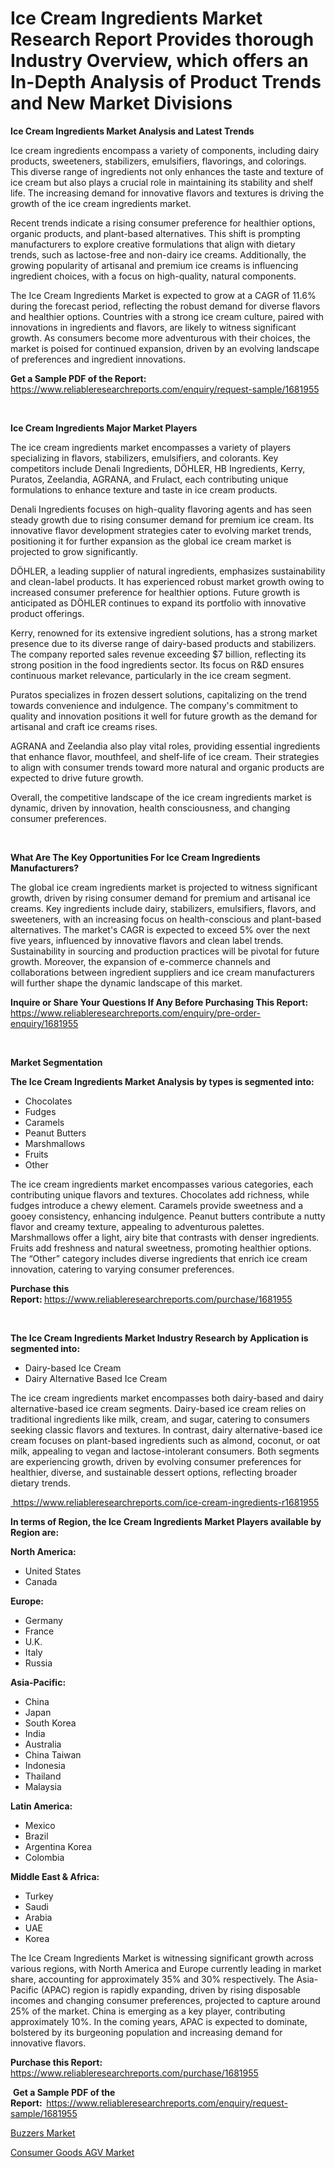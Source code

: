 <p><h1>Ice Cream Ingredients Market Research Report Provides thorough Industry Overview, which offers an In-Depth Analysis of Product Trends and New Market Divisions</h1></p><p><strong>Ice Cream Ingredients Market Analysis and Latest Trends</strong></p>
<p><p>Ice cream ingredients encompass a variety of components, including dairy products, sweeteners, stabilizers, emulsifiers, flavorings, and colorings. This diverse range of ingredients not only enhances the taste and texture of ice cream but also plays a crucial role in maintaining its stability and shelf life. The increasing demand for innovative flavors and textures is driving the growth of the ice cream ingredients market.</p><p>Recent trends indicate a rising consumer preference for healthier options, organic products, and plant-based alternatives. This shift is prompting manufacturers to explore creative formulations that align with dietary trends, such as lactose-free and non-dairy ice creams. Additionally, the growing popularity of artisanal and premium ice creams is influencing ingredient choices, with a focus on high-quality, natural components.</p><p>The Ice Cream Ingredients Market is expected to grow at a CAGR of 11.6% during the forecast period, reflecting the robust demand for diverse flavors and healthier options. Countries with a strong ice cream culture, paired with innovations in ingredients and flavors, are likely to witness significant growth. As consumers become more adventurous with their choices, the market is poised for continued expansion, driven by an evolving landscape of preferences and ingredient innovations.</p></p>
<p><strong>Get a Sample PDF of the Report:&nbsp;</strong> <a href="https://www.reliableresearchreports.com/enquiry/request-sample/1681955?utm_campaign=31&utm_medium=2&utm_source=Github&utm_content=ia&utm_term=27122024&utm_id=ice-cream-ingredients">https://www.reliableresearchreports.com/enquiry/request-sample/1681955</a></p>
<p>&nbsp;</p>
<p><strong>Ice Cream Ingredients Major Market Players</strong></p>
<p><p>The ice cream ingredients market encompasses a variety of players specializing in flavors, stabilizers, emulsifiers, and colorants. Key competitors include Denali Ingredients, DÖHLER, HB Ingredients, Kerry, Puratos, Zeelandia, AGRANA, and Frulact, each contributing unique formulations to enhance texture and taste in ice cream products.</p><p>Denali Ingredients focuses on high-quality flavoring agents and has seen steady growth due to rising consumer demand for premium ice cream. Its innovative flavor development strategies cater to evolving market trends, positioning it for further expansion as the global ice cream market is projected to grow significantly.</p><p>DÖHLER, a leading supplier of natural ingredients, emphasizes sustainability and clean-label products. It has experienced robust market growth owing to increased consumer preference for healthier options. Future growth is anticipated as DÖHLER continues to expand its portfolio with innovative product offerings.</p><p>Kerry, renowned for its extensive ingredient solutions, has a strong market presence due to its diverse range of dairy-based products and stabilizers. The company reported sales revenue exceeding $7 billion, reflecting its strong position in the food ingredients sector. Its focus on R&D ensures continuous market relevance, particularly in the ice cream segment.</p><p>Puratos specializes in frozen dessert solutions, capitalizing on the trend towards convenience and indulgence. The company's commitment to quality and innovation positions it well for future growth as the demand for artisanal and craft ice creams rises.</p><p>AGRANA and Zeelandia also play vital roles, providing essential ingredients that enhance flavor, mouthfeel, and shelf-life of ice cream. Their strategies to align with consumer trends toward more natural and organic products are expected to drive future growth.</p><p>Overall, the competitive landscape of the ice cream ingredients market is dynamic, driven by innovation, health consciousness, and changing consumer preferences.</p></p>
<p>&nbsp;</p>
<p><strong>What Are The Key Opportunities For Ice Cream Ingredients Manufacturers?</strong></p>
<p><p>The global ice cream ingredients market is projected to witness significant growth, driven by rising consumer demand for premium and artisanal ice creams. Key ingredients include dairy, stabilizers, emulsifiers, flavors, and sweeteners, with an increasing focus on health-conscious and plant-based alternatives. The market's CAGR is expected to exceed 5% over the next five years, influenced by innovative flavors and clean label trends. Sustainability in sourcing and production practices will be pivotal for future growth. Moreover, the expansion of e-commerce channels and collaborations between ingredient suppliers and ice cream manufacturers will further shape the dynamic landscape of this market.</p></p>
<p><strong>Inquire or Share Your Questions If Any Before Purchasing This Report:</strong> <a href="https://www.reliableresearchreports.com/enquiry/pre-order-enquiry/1681955?utm_campaign=31&utm_medium=2&utm_source=Github&utm_content=ia&utm_term=27122024&utm_id=ice-cream-ingredients">https://www.reliableresearchreports.com/enquiry/pre-order-enquiry/1681955</a></p>
<p>&nbsp;</p>
<p><strong>Market Segmentation</strong></p>
<p><strong>The Ice Cream Ingredients Market Analysis by types is segmented into:</strong></p>
<p><ul><li>Chocolates</li><li>Fudges</li><li>Caramels</li><li>Peanut Butters</li><li>Marshmallows</li><li>Fruits</li><li>Other</li></ul></p>
<p><p>The ice cream ingredients market encompasses various categories, each contributing unique flavors and textures. Chocolates add richness, while fudges introduce a chewy element. Caramels provide sweetness and a gooey consistency, enhancing indulgence. Peanut butters contribute a nutty flavor and creamy texture, appealing to adventurous palettes. Marshmallows offer a light, airy bite that contrasts with denser ingredients. Fruits add freshness and natural sweetness, promoting healthier options. The “Other” category includes diverse ingredients that enrich ice cream innovation, catering to varying consumer preferences.</p></p>
<p><strong>Purchase this Report:&nbsp;</strong><a href="https://www.reliableresearchreports.com/purchase/1681955?utm_campaign=31&utm_medium=2&utm_source=Github&utm_content=ia&utm_term=27122024&utm_id=ice-cream-ingredients">https://www.reliableresearchreports.com/purchase/1681955</a></p>
<p>&nbsp;</p>
<p><strong>The Ice Cream Ingredients Market Industry Research by Application is segmented into:</strong></p>
<p><ul><li>Dairy-based Ice Cream</li><li>Dairy Alternative Based Ice Cream</li></ul></p>
<p><p>The ice cream ingredients market encompasses both dairy-based and dairy alternative-based ice cream segments. Dairy-based ice cream relies on traditional ingredients like milk, cream, and sugar, catering to consumers seeking classic flavors and textures. In contrast, dairy alternative-based ice cream focuses on plant-based ingredients such as almond, coconut, or oat milk, appealing to vegan and lactose-intolerant consumers. Both segments are experiencing growth, driven by evolving consumer preferences for healthier, diverse, and sustainable dessert options, reflecting broader dietary trends.</p></p>
<p><a href="https://www.reliableresearchreports.com/ice-cream-ingredients-r1681955?utm_campaign=31&utm_medium=2&utm_source=Github&utm_content=ia&utm_term=27122024&utm_id=ice-cream-ingredients">&nbsp;https://www.reliableresearchreports.com/ice-cream-ingredients-r1681955</a></p>
<p><strong>In terms of Region, the Ice Cream Ingredients Market Players available by Region are:</strong></p>
<p>
    <p> <strong> North America: </strong>
        <ul>
            <li>United States</li>
            <li>Canada</li>
        </ul>
        </p> 
    <p> <strong> Europe: </strong>
        <ul>
            <li>Germany</li>
            <li>France</li>
            <li>U.K.</li>
            <li>Italy</li>
            <li>Russia</li>
        </ul>
        </p> 
    <p> <strong> Asia-Pacific: </strong>
        <ul>
            <li>China</li>
            <li>Japan</li>
            <li>South Korea</li>
            <li>India</li>
            <li>Australia</li>
            <li>China Taiwan</li>
            <li>Indonesia</li>
            <li>Thailand</li>
            <li>Malaysia</li>
        </ul>
        </p> 
    <p> <strong> Latin America: </strong>
        <ul>
            <li>Mexico</li>
            <li>Brazil</li>
            <li>Argentina Korea</li>
            <li>Colombia</li>
        </ul>
        </p> 
    <p> <strong> Middle East & Africa: </strong>
        <ul>
            <li>Turkey</li>
            <li>Saudi</li>
            <li>Arabia</li>
            <li>UAE</li>
            <li>Korea</li>
        </ul>
    </p>
    </p>
<p><p>The Ice Cream Ingredients Market is witnessing significant growth across various regions, with North America and Europe currently leading in market share, accounting for approximately 35% and 30% respectively. The Asia-Pacific (APAC) region is rapidly expanding, driven by rising disposable incomes and changing consumer preferences, projected to capture around 25% of the market. China is emerging as a key player, contributing approximately 10%. In the coming years, APAC is expected to dominate, bolstered by its burgeoning population and increasing demand for innovative flavors.</p></p>
<p><strong>Purchase this Report: </strong><a href="https://www.reliableresearchreports.com/purchase/1681955?utm_campaign=31&utm_medium=2&utm_source=Github&utm_content=ia&utm_term=27122024&utm_id=ice-cream-ingredients">https://www.reliableresearchreports.com/purchase/1681955</a></p>
<p>&nbsp;<strong>Get a Sample PDF of the Report:&nbsp;&nbsp;</strong><a href="https://www.reliableresearchreports.com/enquiry/request-sample/1681955?utm_campaign=31&utm_medium=2&utm_source=Github&utm_content=ia&utm_term=27122024&utm_id=ice-cream-ingredients">https://www.reliableresearchreports.com/enquiry/request-sample/1681955</a></p>
<p><strong></strong></p>
<p><p><a href="https://github.com/bogganbillie6969/Market-Research-Report-List-1/blob/main/buzzers-market.md?utm_campaign=31&utm_medium=2&utm_source=Github&utm_content=ia&utm_term=27122024&utm_id=ice-cream-ingredients">Buzzers Market</a></p><p><a href="https://github.com/juniordelafrance/Market-Research-Report-List-5/blob/main/consumer-goods-agv-market.md?utm_campaign=31&utm_medium=2&utm_source=Github&utm_content=ia&utm_term=27122024&utm_id=ice-cream-ingredients">Consumer Goods AGV Market</a></p></p>